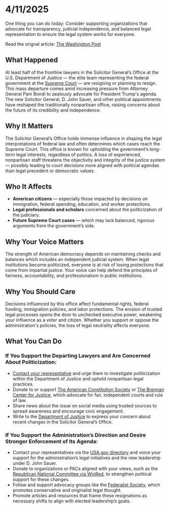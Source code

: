 <h1>4/11/2025</h1>

One thing you can do today: Consider supporting organizations that advocate for transparency, judicial independence, and balanced legal representation to ensure the legal system works for everyone.

Read the orignal article: [The Washington Post](https://www.washingtonpost.com/politics/2025/04/09/trump-solicitor-general-office-lawyers-departures/?utm_source=email&utm_medium=acq-nat&utm_campaign=RH-ACQ&utm_content=dtpannual_20250409_RH)

<h2>What Happened</h2>
<p>
At least half of the frontline lawyers in the Solicitor General’s Office at the U.S. Department of Justice — the elite team representing the federal government at the <a href="https://www.supremecourt.gov/" target="_blank">Supreme Court</a> — are resigning or planning to resign. This mass departure comes amid increasing pressure from Attorney General Pam Bondi to zealously advocate for President Trump's agenda. The new Solicitor General, D. John Sauer, and other political appointments have reshaped the traditionally nonpartisan office, raising concerns about the future of its credibility and independence.
</p>

<h2>Why It Matters</h2>
<p>
The Solicitor General’s Office holds immense influence in shaping the legal interpretations of federal law and often determines which cases reach the Supreme Court. This office is known for upholding the government’s long-term legal interests, regardless of politics. A loss of experienced, nonpartisan staff threatens the objectivity and integrity of the justice system — possibly leading to court decisions more aligned with political agendas than legal precedent or democratic values.
</p>

<h2>Who It Affects</h2>
<ul>
  <li><strong>American citizens</strong> — especially those impacted by decisions on immigration, federal spending, education, and worker protections.</li>
  <li><strong>Legal professionals and scholars</strong> concerned about the politicization of the judiciary.</li>
  <li><strong>Future Supreme Court cases</strong> — which may lack balanced, rigorous arguments from the government’s side.</li>
</ul>

<h2>Why Your Voice Matters</h2>
<p>
The strength of American democracy depends on maintaining checks and balances which includes an independent judicial system. When legal institutions become politicized, everyone is at risk of losing protections that come from impartial justice. Your voice can help defend the principles of fairness, accountability, and professionalism in public institutions.
</p>

<h2>Why You Should Care</h2>
<p>
Decisions influenced by this office affect fundamental rights, federal funding, immigration policies, and labor protections. The erosion of trusted legal processes opens the door to unchecked executive power, weakening your influence as a voter and citizen. Whether you support or oppose the administration's policies, the loss of legal neutrality affects everyone.
</p>

<h2>What You Can Do</h2>

<h3>If You Support the Departing Lawyers and Are Concerned About Politicization:</h3>
<ul>
  <li>
    <a href="https://www.house.gov/representatives/find-your-representative" target="_blank">Contact your representative</a> and urge them to investigate politicization within the Department of Justice and uphold nonpartisan legal practices.
  </li>
  <li>
    Donate to or support <a href="https://www.acslaw.org/" target="_blank">The American Constitution Society</a> or <a href="https://www.brennancenter.org/" target="_blank">The Brennan Center for Justice</a>, which advocate for fair, independent courts and rule of law.
  </li>
  <li>
    Share news about the issue on social media using trusted sources to spread awareness and encourage civic engagement.
  </li>
  <li>
    Write to the <a href="https://www.justice.gov/contact-us" target="_blank">Department of Justice</a> to express your concern about recent changes in the Solicitor General’s Office.
  </li>
</ul>

<h3>If You Support the Administration’s Direction and Desire Stronger Enforcement of Its Agenda:</h3>
<ul>
  <li>
    Contact your representatives via the <a href="https://www.usa.gov/elected-officials" target="_blank">USA.gov directory</a> and voice your support for the administration’s legal initiatives and the new leadership under D. John Sauer.
  </li>
  <li>
    Donate to organizations or PACs aligned with your views, such as the <a href="https://secure.winred.com/" target="_blank">Republican National Committee via WinRed</a>, to strengthen political support for these changes.
  </li>
  <li>
    Follow and support advocacy groups like the <a href="https://fedsoc.org/" target="_blank">Federalist Society</a>, which promotes conservative and originalist legal thought.
  </li>
  <li>
    Promote articles and resources that frame these resignations as necessary shifts to align with elected leadership’s goals.
  </li>
</ul>


